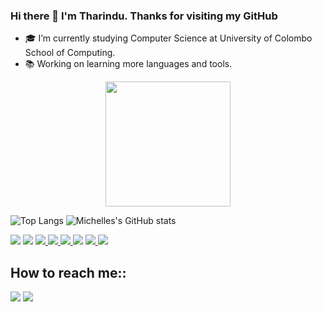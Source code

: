  
### Hi there 👋 I'm Tharindu. Thanks for visiting my GitHub
- 🎓 I’m currently studying Computer Science at University of Colombo School of Computing.
- 📚 Working on learning more languages and tools.


<div align="center">
<img src="https://octodex.github.com/images/daftpunktocat-thomas.gif" width="200">
</div>


![Top Langs](https://github-readme-stats.vercel.app/api/top-langs/?username=TDMWalpala&layout=compact&theme=radical)
![Michelles's GitHub stats](https://github-readme-stats.vercel.app/api?username=TDMWalpala&show_icons=true&theme=radical&hide=issues)


<p align="left"> 
    <a href="#"><img src="https://img.icons8.com/color/48/000000/c-programming.png"/></a>
    <a href="#"><img src="https://img.icons8.com/color/48/000000/c-plus-plus-logo.png"/></a>
    <a href="#" target="_blank"> <img src="https://img.icons8.com/color/48/000000/java-coffee-cup-logo.png"/> </a>
    <a href="#" target="_blank"> <img src="https://img.icons8.com/color/48/000000/html-5.png"/> </a> 
    <a href="#" target="_blank"> <img src="https://img.icons8.com/color/48/000000/css3.png"/> </a>  
     <a href="#"><img src="https://img.icons8.com/ios-filled/50/000000/php-logo.png"/></a>
    <a href="#" target="_blank"> <img src="https://img.icons8.com/color/48/000000/python.png"/> </a> 
    <a style="padding-right:8px;" href="#" target="_blank"> <img src="https://img.icons8.com/fluent/50/000000/mysql-logo.png"/> </a>
 
  
  
  
</p>

 
## How to reach me::
<p align="left">

<a href = "https://twitter.com/@TDMWalpala"><img src="https://img.icons8.com/fluent/48/000000/twitter.png"/></a>
<a href = "https://www.instagram.com/t_d_m_walpala/"><img src="https://img.icons8.com/fluent/48/000000/instagram-new.png"/></a>
 

</p>
